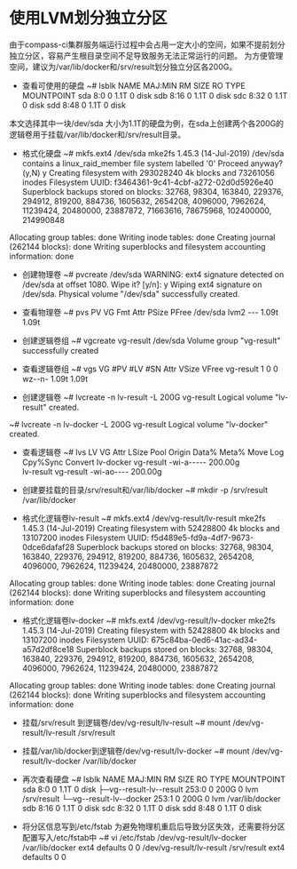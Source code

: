 # 使用LVM划分独立分区
由于compass-ci集群服务端运行过程中会占用一定大小的空间，如果不提前划分独立分区，容易产生根目录空间不足导致服务无法正常运行的问题。
为方便管理空间，建议为/var/lib/docker和/srv/result划分独立分区各200G。

- 查看可使用的硬盘
~# lsblk
NAME       MAJ:MIN RM  SIZE RO TYPE MOUNTPOINT
sda          8:0    0  1.1T  0 disk
sdb          8:16   0  1.1T  0 disk
sdc          8:32   0  1.1T  0 disk
sdd          8:48   0  1.1T  0 disk

本文选择其中一块/dev/sda 大小为1.1T的硬盘为例，在sda上创建两个各200G的逻辑卷用于挂载/var/lib/docker和/srv/result目录。

- 格式化硬盘
~# mkfs.ext4 /dev/sda
mke2fs 1.45.3 (14-Jul-2019)
/dev/sda contains a linux_raid_member file system labelled '0'
Proceed anyway? (y,N) y
Creating filesystem with 293028240 4k blocks and 73261056 inodes
Filesystem UUID: f3464361-9c41-4cbf-a272-02d0d5926e40
Superblock backups stored on blocks:
        32768, 98304, 163840, 229376, 294912, 819200, 884736, 1605632, 2654208,
        4096000, 7962624, 11239424, 20480000, 23887872, 71663616, 78675968,
        102400000, 214990848

Allocating group tables: done
Writing inode tables: done
Creating journal (262144 blocks): done
Writing superblocks and filesystem accounting information: done

- 创建物理卷
~# pvcreate /dev/sda
WARNING: ext4 signature detected on /dev/sda at offset 1080. Wipe it? [y/n]: y
  Wiping ext4 signature on /dev/sda.
  Physical volume "/dev/sda" successfully created.

- 查看物理卷
~# pvs
  PV         VG Fmt  Attr PSize PFree
  /dev/sda      lvm2 ---  1.09t   1.09t

- 创建逻辑卷组
~# vgcreate vg-result /dev/sda
  Volume group "vg-result" successfully created

- 查看逻辑卷组
~# vgs
  VG        #PV #LV #SN Attr   VSize VFree
  vg-result   1   0   0 wz--n- 1.09t   1.09t

- 创建逻辑卷 
~# lvcreate -n lv-result -L 200G vg-result
  Logical volume "lv-result" created.

~# lvcreate -n lv-docker -L 200G vg-result
  Logical volume "lv-docker" created.

- 查看逻辑卷 
~# lvs
  LV                                                 VG        Attr       LSize   Pool Origin              Data%  Meta%  Move Log Cpy%Sync Convert
  lv-docker                                          vg-result -wi-a----- 200.00g                                                                                           
  lv-result                                          vg-result -wi-ao---- 200.00g                                                                                           
- 创建要挂载的目录/srv/result和/var/lib/docker
~# mkdir -p /srv/result /var/lib/docker

- 格式化逻辑卷lv-result
~# mkfs.ext4 /dev/vg-result/lv-result
mke2fs 1.45.3 (14-Jul-2019)
Creating filesystem with 52428800 4k blocks and 13107200 inodes
Filesystem UUID: f5d489e5-fd9a-4df7-9673-0dce6dafaf28
Superblock backups stored on blocks:
        32768, 98304, 163840, 229376, 294912, 819200, 884736, 1605632, 2654208,
        4096000, 7962624, 11239424, 20480000, 23887872

Allocating group tables: done
Writing inode tables: done
Creating journal (262144 blocks): done
Writing superblocks and filesystem accounting information: done

- 格式化逻辑卷lv-docker
~# mkfs.ext4 /dev/vg-result/lv-docker
mke2fs 1.45.3 (14-Jul-2019)
Creating filesystem with 52428800 4k blocks and 13107200 inodes
Filesystem UUID: 675c84ba-0ed6-41ac-ad34-a57d2df8ce18
Superblock backups stored on blocks:
        32768, 98304, 163840, 229376, 294912, 819200, 884736, 1605632, 2654208,
        4096000, 7962624, 11239424, 20480000, 23887872

Allocating group tables: done
Writing inode tables: done
Creating journal (262144 blocks): done
Writing superblocks and filesystem accounting information: done

- 挂载/srv/result 到逻辑卷/dev/vg-result/lv-result
~# mount /dev/vg-result/lv-result /srv/result

- 挂载/var/lib/docker到逻辑卷/dev/vg-result/lv-docker
~# mount /dev/vg-result/lv-docker /var/lib/docker

- 再次查看硬盘
~# lsblk
NAME                    MAJ:MIN RM  SIZE RO TYPE MOUNTPOINT
sda                       8:0    0  1.1T  0 disk
├─vg--result-lv--result 253:0    0  200G  0 lvm  /srv/result
└─vg--result-lv--docker 253:1    0  200G  0 lvm  /var/lib/docker
sdb                       8:16   0  1.1T  0 disk
sdc                       8:32   0  1.1T  0 disk
sdd                       8:48   0  1.1T  0 disk

- 将分区信息写到/etc/fstab
为避免物理机重启后导致分区失效，还需要将分区配置写入/etc/fstab中
~# vi /etc/fstab
/dev/vg-result/lv-docker  /var/lib/docker        ext4    defaults        0 0
/dev/vg-result/lv-result  /srv/result            ext4    defaults        0 0
